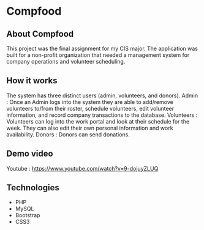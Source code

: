 # Compfood


## About Compfood
This project was the final assignment for my CIS major. The application was built for a non-profit organization that needed a management system for company operations and volunteer scheduling. 

## How it works
The system has three distinct users (admin, volunteers, and donors). 
Admin : Once an Admin logs into the system they are able to add/remove volunteers to/from their roster, schedule volunteers, edit volunteer information, and record company transactions to the database.
Volunteers : Volunteers can log into the work portal and look at their schedule for the week. They can also edit their own personal information and work availability.
Donors : Donors can send donations.

## Demo video
Youtube : https://www.youtube.com/watch?v=9-dojuyZLUQ

## Technologies
- PHP
- MySQL
- Bootstrap
- CSS3
